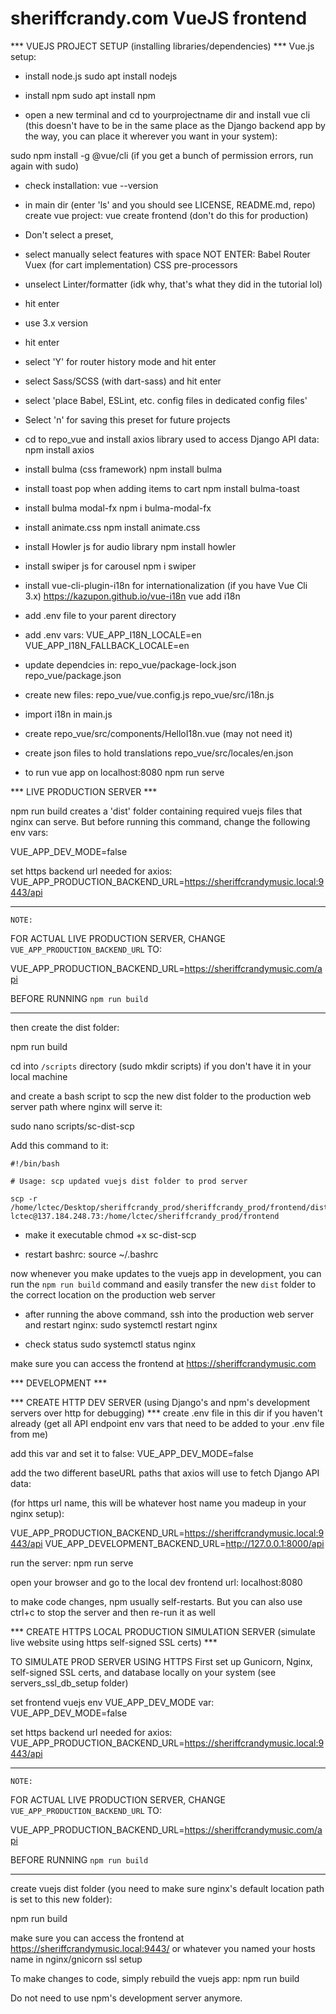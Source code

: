 # sheriffcrandy.com VueJS frontend


*** VUEJS PROJECT SETUP (installing libraries/dependencies) *** 
Vue.js setup:

- install node.js
sudo apt install nodejs

- install npm
sudo apt install npm


- open a new terminal and cd to yourprojectname dir and install vue cli 
(this doesn't have to be in the same place as the Django backend app by the way,
you can place it wherever you want in your system):

sudo npm install -g @vue/cli 
(if you get a bunch of permission errors, run again with sudo)
- check installation:
vue --version

- in main dir (enter 'ls' and you should see LICENSE, README.md, repo) create vue project:
vue create frontend (don't do this for production)
- Don't select a preset,
- select manually select features with space NOT ENTER:
Babel
Router
Vuex (for cart implementation)
CSS pre-processors
- unselect Linter/formatter (idk why, that's what they did in the tutorial lol)
- hit enter
- use 3.x version
- hit enter
- select 'Y' for router history mode and hit enter
- select Sass/SCSS (with dart-sass) and hit enter
- select 'place Babel, ESLint, etc. config files in dedicated config files'
- Select 'n' for saving this preset for future projects
- cd to repo_vue and install axios library used to access Django API data:
npm install axios
- install bulma (css framework)
npm install bulma
- install toast pop when adding items to cart
npm install bulma-toast
- install bulma modal-fx
npm i bulma-modal-fx
- install animate.css
npm install animate.css
- install Howler js for audio library
npm install howler
- install swiper js for carousel
npm i swiper
- install vue-cli-plugin-i18n for internationalization (if you have Vue Cli 3.x) https://kazupon.github.io/vue-i18n
vue add i18n
- add .env file to your parent directory
- add .env vars: 
VUE_APP_I18N_LOCALE=en
VUE_APP_I18N_FALLBACK_LOCALE=en
- update dependcies in:
repo_vue/package-lock.json
repo_vue/package.json
- create new files:
repo_vue/vue.config.js
repo_vue/src/i18n.js
- import i18n in main.js
- create repo_vue/src/components/HelloI18n.vue (may not need it)
- create json files to hold translations repo_vue/src/locales/en.json

- to run vue app on localhost:8080 
npm run serve


*** LIVE PRODUCTION SERVER ***

npm run build creates a 'dist' folder containing required vuejs files
that nginx can serve. But before running this command, change the following env vars:

VUE_APP_DEV_MODE=false

set https backend url needed for axios:
VUE_APP_PRODUCTION_BACKEND_URL=https://sheriffcrandymusic.local:9443/api


*** 
    NOTE:
FOR ACTUAL LIVE PRODUCTION SERVER, CHANGE `VUE_APP_PRODUCTION_BACKEND_URL` TO:

VUE_APP_PRODUCTION_BACKEND_URL=https://sheriffcrandymusic.com/api

BEFORE RUNNING `npm run build`

***

then create the dist folder:

npm run build

cd into `/scripts` directory (sudo mkdir scripts) if you don't have it in your local machine

and create a bash script to scp the new dist folder to the production web server path where
nginx will serve it:

sudo nano scripts/sc-dist-scp

Add this command to it:

```
#!/bin/bash

# Usage: scp updated vuejs dist folder to prod server

scp -r /home/lctec/Desktop/sheriffcrandy_prod/sheriffcrandy_prod/frontend/dist lctec@137.184.248.73:/home/lctec/sheriffcrandy_prod/frontend
```

- make it executable 
chmod +x sc-dist-scp

- restart bashrc:
source ~/.bashrc

now whenever you make updates to the vuejs app in development,
you can run the `npm run build` command and easily transfer the new `dist` folder 
to the correct location on the production web server


- after running the above command, ssh into the production web server and restart nginx:
sudo systemctl restart nginx

- check status
sudo systemctl status nginx


make sure you can access the frontend at
https://sheriffcrandymusic.com



*** DEVELOPMENT ***

*** CREATE HTTP DEV SERVER (using Django's and npm's development servers over http for debugging) ***
create .env file in this dir if you haven't already
(get all API endpoint env vars that need to be added to your .env file from me)

add this var and set it to false:
VUE_APP_DEV_MODE=false

add the two different baseURL paths that axios will use to fetch Django API data:

(for https url name, this will be whatever host name you madeup in your nginx setup):

VUE_APP_PRODUCTION_BACKEND_URL=https://sheriffcrandymusic.local:9443/api
VUE_APP_DEVELOPMENT_BACKEND_URL=http://127.0.0.1:8000/api

run the server:
npm run serve

open your browser and go to the local dev frontend url:
localhost:8080 

to make code changes, npm usually self-restarts. 
But you can also use ctrl+c to stop the server and then re-run it as well

*** CREATE HTTPS LOCAL PRODUCTION SIMULATION SERVER (simulate live website using https self-signed SSL certs) ***

TO SIMULATE PROD SERVER USING HTTPS
First set up Gunicorn, Nginx, self-signed SSL certs, and database locally on your system (see servers_ssl_db_setup folder)

set frontend vuejs env VUE_APP_DEV_MODE var:
VUE_APP_DEV_MODE=false

set https backend url needed for axios:
VUE_APP_PRODUCTION_BACKEND_URL=https://sheriffcrandymusic.local:9443/api


*** 
    NOTE:
FOR ACTUAL LIVE PRODUCTION SERVER, CHANGE `VUE_APP_PRODUCTION_BACKEND_URL` TO:

VUE_APP_PRODUCTION_BACKEND_URL=https://sheriffcrandymusic.com/api

BEFORE RUNNING `npm run build`

***

create vuejs dist folder (you need to make sure nginx's default location path is set to this new folder):

npm run build

make sure you can access the frontend at
https://sheriffcrandymusic.local:9443/
or whatever you named your hosts name in nginx/gnicorn ssl setup




To make changes to code, simply rebuild the vuejs app:
npm run build


Do not need to use npm's development server anymore.